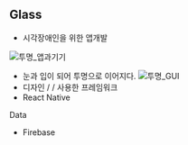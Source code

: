 ## Glass
- 시각장애인을 위한 앱개발

![투명_앱과기기](https://user-images.githubusercontent.com/71203867/176483643-63cd2cb6-e655-4b00-9f13-f73c49e51efd.jpg)
- 눈과 입이 되어 투명으로 이어지다.
![투명_GUI](https://user-images.githubusercontent.com/71203867/176483421-eb8f7b8c-2e67-46d9-97ea-fabcbf83642b.jpg)
- 디자인
/
/
사용한 프레임워크
- React Native

Data
- Firebase

